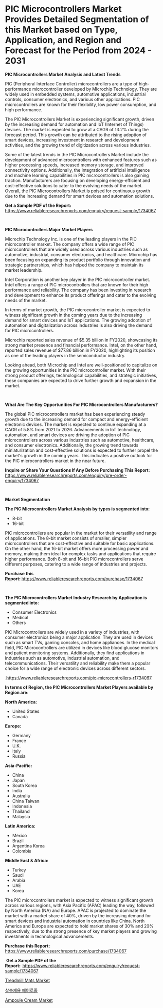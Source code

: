 <p><h1>PIC Microcontrollers Market Provides Detailed Segmentation of this Market based on Type, Application, and Region and Forecast for the Period from 2024 - 2031</h1></p><p><strong>PIC Microcontrollers Market Analysis and Latest Trends</strong></p>
<p><p>PIC (Peripheral Interface Controller) microcontrollers are a type of high-performance microcontroller developed by Microchip Technology. They are widely used in embedded systems, automotive applications, industrial controls, consumer electronics, and various other applications. PIC microcontrollers are known for their flexibility, low power consumption, and high performance.</p><p>The PIC Microcontrollers Market is experiencing significant growth, driven by the increasing demand for automation and IoT (Internet of Things) devices. The market is expected to grow at a CAGR of 13.2% during the forecast period. This growth can be attributed to the rising adoption of smart devices, increasing investment in research and development activities, and the growing trend of digitization across various industries.</p><p>Some of the latest trends in the PIC Microcontrollers Market include the development of advanced microcontrollers with enhanced features such as higher processing speeds, increased memory storage, and improved connectivity options. Additionally, the integration of artificial intelligence and machine learning capabilities in PIC microcontrollers is also gaining traction. Manufacturers are focusing on developing energy-efficient and cost-effective solutions to cater to the evolving needs of the market. Overall, the PIC Microcontrollers Market is poised for continuous growth due to the increasing demand for smart devices and automation solutions.</p></p>
<p><strong>Get a Sample PDF of the Report:&nbsp;</strong> <a href="https://www.reliableresearchreports.com/enquiry/request-sample/1734067">https://www.reliableresearchreports.com/enquiry/request-sample/1734067</a></p>
<p>&nbsp;</p>
<p><strong>PIC Microcontrollers Major Market Players</strong></p>
<p><p>Microchip Technology Inc. is one of the leading players in the PIC microcontroller market. The company offers a wide range of PIC microcontrollers that are widely used across various industries such as automotive, industrial, consumer electronics, and healthcare. Microchip has been focusing on expanding its product portfolio through innovation and strategic partnerships, which has helped the company to maintain its market leadership.</p><p>Intel Corporation is another key player in the PIC microcontroller market. Intel offers a range of PIC microcontrollers that are known for their high performance and reliability. The company has been investing in research and development to enhance its product offerings and cater to the evolving needs of the market.</p><p>In terms of market growth, the PIC microcontroller market is expected to witness significant growth in the coming years due to the increasing demand for smart devices and IoT applications. The growing adoption of automation and digitalization across industries is also driving the demand for PIC microcontrollers.</p><p>Microchip reported sales revenue of $5.35 billion in FY2020, showcasing its strong market presence and financial performance. Intel, on the other hand, reported sales revenue of $77.86 billion in FY2020, highlighting its position as one of the leading players in the semiconductor industry.</p><p>Looking ahead, both Microchip and Intel are well-positioned to capitalize on the growing opportunities in the PIC microcontroller market. With their strong product offerings, technological capabilities, and strategic initiatives, these companies are expected to drive further growth and expansion in the market.</p></p>
<p>&nbsp;</p>
<p><strong>What Are The Key Opportunities For PIC Microcontrollers Manufacturers?</strong></p>
<p><p>The global PIC microcontrollers market has been experiencing steady growth due to the increasing demand for compact and energy-efficient electronic devices. The market is expected to continue expanding at a CAGR of 5.8% from 2021 to 2026. Advancements in IoT technology, automation, and smart devices are driving the adoption of PIC microcontrollers across various industries such as automotive, healthcare, and consumer electronics. Additionally, the growing trend towards miniaturization and cost-effective solutions is expected to further propel the market's growth in the coming years. This indicates a positive outlook for the PIC microcontrollers market in the near future.</p></p>
<p><strong>Inquire or Share Your Questions If Any Before Purchasing This Report:</strong> <a href="https://www.reliableresearchreports.com/enquiry/pre-order-enquiry/1734067">https://www.reliableresearchreports.com/enquiry/pre-order-enquiry/1734067</a></p>
<p>&nbsp;</p>
<p><strong>Market Segmentation</strong></p>
<p><strong>The PIC Microcontrollers Market Analysis by types is segmented into:</strong></p>
<p><ul><li>8-bit</li><li>16-bit</li></ul></p>
<p><p>PIC microcontrollers are popular in the market for their versatility and range of applications. The 8-bit market consists of smaller, simpler microcontrollers that are cost-effective and suitable for basic applications. On the other hand, the 16-bit market offers more processing power and memory, making them ideal for complex tasks and applications that require higher performance. Both 8-bit and 16-bit PIC microcontrollers serve different purposes, catering to a wide range of industries and projects.</p></p>
<p><strong>Purchase this Report:&nbsp;</strong><a href="https://www.reliableresearchreports.com/purchase/1734067">https://www.reliableresearchreports.com/purchase/1734067</a></p>
<p>&nbsp;</p>
<p><strong>The PIC Microcontrollers Market Industry Research by Application is segmented into:</strong></p>
<p><ul><li>Consumer Electronics</li><li>Medical</li><li>Others</li></ul></p>
<p><p>PIC Microcontrollers are widely used in a variety of industries, with consumer electronics being a major application. They are used in devices such as smart TVs, gaming consoles, and home appliances. In the medical field, PIC Microcontrollers are utilized in devices like blood glucose monitors and patient monitoring systems. Additionally, they find applications in industries such as automotive, industrial automation, and telecommunications. Their versatility and reliability make them a popular choice for a wide range of electronic devices across different sectors.</p></p>
<p><a href="https://www.reliableresearchreports.com/pic-microcontrollers-r1734067">&nbsp;https://www.reliableresearchreports.com/pic-microcontrollers-r1734067</a></p>
<p><strong>In terms of Region, the PIC Microcontrollers Market Players available by Region are:</strong></p>
<p>
    <p> <strong> North America: </strong>
        <ul>
            <li>United States</li>
            <li>Canada</li>
        </ul>
        </p> 
    <p> <strong> Europe: </strong>
        <ul>
            <li>Germany</li>
            <li>France</li>
            <li>U.K.</li>
            <li>Italy</li>
            <li>Russia</li>
        </ul>
        </p> 
    <p> <strong> Asia-Pacific: </strong>
        <ul>
            <li>China</li>
            <li>Japan</li>
            <li>South Korea</li>
            <li>India</li>
            <li>Australia</li>
            <li>China Taiwan</li>
            <li>Indonesia</li>
            <li>Thailand</li>
            <li>Malaysia</li>
        </ul>
        </p> 
    <p> <strong> Latin America: </strong>
        <ul>
            <li>Mexico</li>
            <li>Brazil</li>
            <li>Argentina Korea</li>
            <li>Colombia</li>
        </ul>
        </p> 
    <p> <strong> Middle East & Africa: </strong>
        <ul>
            <li>Turkey</li>
            <li>Saudi</li>
            <li>Arabia</li>
            <li>UAE</li>
            <li>Korea</li>
        </ul>
    </p>
    </p>
<p><p>The PIC microcontrollers market is expected to witness significant growth across various regions, with Asia Pacific (APAC) leading the way, followed by North America (NA) and Europe. APAC is projected to dominate the market with a market share of 40%, driven by the increasing demand for smart devices and industrial automation in countries like China. North America and Europe are expected to hold market shares of 30% and 20% respectively, due to the strong presence of key market players and growing investments in technological advancements.</p></p>
<p><strong>Purchase this Report: </strong><a href="https://www.reliableresearchreports.com/purchase/1734067">https://www.reliableresearchreports.com/purchase/1734067</a></p>
<p>&nbsp;<strong>Get a Sample PDF of the Report:&nbsp;&nbsp;</strong><a href="https://www.reliableresearchreports.com/enquiry/request-sample/1734067">https://www.reliableresearchreports.com/enquiry/request-sample/1734067</a></p>
<p><strong></strong></p>
<p><p><a href="https://github.com/maesanjaya8/Market-Research-Report-List-1/blob/main/treadmill-mats-market.md">Treadmill Mats Market</a></p><p><a href="https://github.com/RonSpencer61/Market-Research-Report-List-1/blob/main/1267681155126.md">살충제용 에어로졸</a></p><p><a href="https://github.com/sowravmitra0/Market-Research-Report-List-1/blob/main/ampoule-cream-market.md">Ampoule Cream Market</a></p></p>